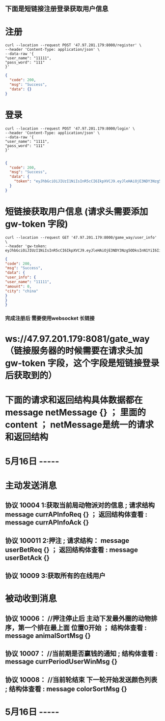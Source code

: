 
## 下面是短链接注册登录获取用户信息 

# 注册
```
curl --location --request POST '47.97.201.179:8000/register' \
--header 'Content-Type: application/json' \
--data-raw '{
"user_name": "11111",
"pass_word": "111"
}'
```
```json
{
  "code": 200,
  "msg": "Success",
  "data": {}
}
```

# 登录
```
curl --location --request POST '47.97.201.179:8000/login' \
--header 'Content-Type: application/json' \
--data-raw '{
"user_name": "1111",
"pass_word": "111"
}'
```
```json

{
  "code": 200,
  "msg": "Success",
  "data": {
    "token": "eyJhbGciOiJIUzI1NiIsInR5cCI6IkpXVCJ9.eyJleHAiOjE3NDY3Nzg5ODksInN1YiI6IiIsInVzZXJfaWQiOiI0NjVhNTE2ZC00OWQ2LTQxNDMtODNkZS0wY2M4NjU1MjNlMGIifQ.LUQfjWQHf3nHR85PqkOAWHuC9uHO_1dsYmzadatmvGw"
  }
}
```


# 短链接获取用户信息 (请求头需要添加 gw-token 字段)
```
curl --location --request GET '47.97.201.179:8000/game_way/user_info' \
--header 'gw-token: eyJhbGciOiJIUzI1NiIsInR5cCI6IkpXVCJ9.eyJleHAiOjE3NDY3Nzg5ODksInN1YiI6IiIsInVzZXJfaWQiOiI0NjVhNTE2ZC00OWQ2LTQxNDMtODNkZS0wY2M4NjU1MjNlMGIifQ.LUQfjWQHf3nHR85PqkOAWHuC9uHO_1dsYmzadatmvGw'

```
```json
{
"code": 200,
"msg": "Success",
"data": {
"user_info": {
"user_name": "11111",
"amount": 0,
"city": "china"
}
}
}
```


### 完成注册后 需要使用websocket 长链接 
# ws://47.97.201.179:8081/gate_way （链接服务器的时候需要在请求头加 gw-token 字段，这个字段是短链接登录后获取到的）


# 下面的请求和返回结构具体数据都在   message netMessage {} ； 里面的 content ； netMessage是统一的请求和返回结构

# 5月16日 -----

# 主动发送消息
##  协议 10004   1:获取当前局动物派对的信息 ; 请求结构  message currAPInfoReq {} ； 返回结构体查看 :  message currAPInfoAck {}
##  协议 100011  2:押注                  ; 请求结构：  message userBetReq {} ； 返回结构体查看 :    message userBetAck {}
##  协议 10009   3:获取所有的在线用户

# 被动收到消息
## 协议 10006： //押注停止后 主动下发最外圈的动物排序，第一个排在最上面 位置0开始  ； 结构体查看 : message  animalSortMsg {}
## 协议 10007： //当前期是否赢钱的通知 ;  结构体查看 : message  currPeriodUserWinMsg {}
## 协议 10008： //当前轮结束 下一轮开始发送颜色列表 ; 结构体查看 : message  colorSortMsg {}

# 5月16日 -----